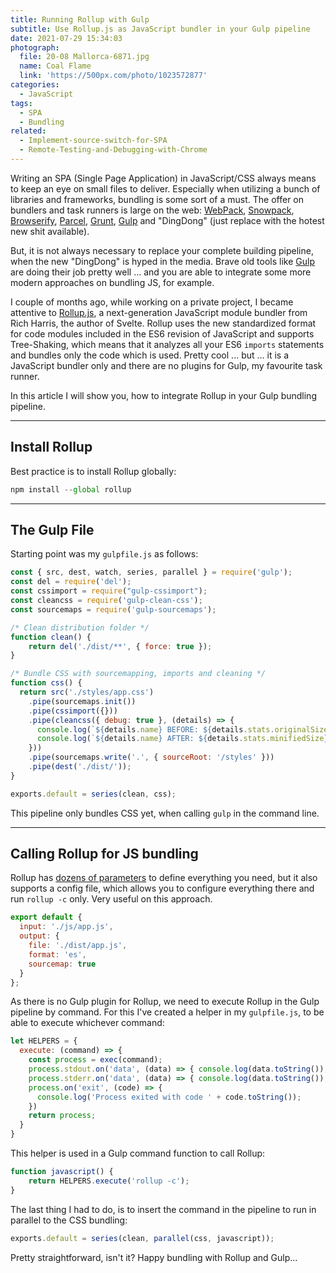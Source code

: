```yaml
---
title: Running Rollup with Gulp
subtitle: Use Rollup.js as JavaScript bundler in your Gulp pipeline
date: 2021-07-29 15:34:03
photograph:
  file: 20-08 Mallorca-6871.jpg
  name: Coal Flame
  link: 'https://500px.com/photo/1023572877'
categories:
  - JavaScript
tags:
  - SPA
  - Bundling
related:
  - Implement-source-switch-for-SPA
  - Remote-Testing-and-Debugging-with-Chrome
---
```


Writing an SPA (Single Page Application) in JavaScript/CSS always means to keep an eye on small files to deliver. Especially when utilizing a bunch of libraries and frameworks, bundling is some sort of a must. The offer on bundlers and task runners is large on the web: [WebPack](https://webpack.js.org/), [Snowpack](https://www.snowpack.dev/), [Browserify](https://browserify.org/), [Parcel](https://parceljs.org/), [Grunt](https://gruntjs.com/), [Gulp](https://gulpjs.com/) and "DingDong" (just replace with the hotest new shit available).

But, it is not always necessary to replace your complete building pipeline, when the new "DingDong" is hyped in the media. Brave old tools like [Gulp](https://gulpjs.com) are doing their job pretty well ... and you are able to integrate some more modern approaches on bundling JS, for example.

I couple of months ago, while working on a private project, I became attentive to [Rollup.js](https://www.rollupjs.org/), a next-generation JavaScript module bundler from Rich Harris, the author of Svelte. Rollup uses the new standardized format for code modules included in the ES6 revision of JavaScript and supports Tree-Shaking, which means that it analyzes all your ES6 ``imports`` statements and bundles only the code which is used. Pretty cool ... but ... it is a JavaScript bundler only and there are no plugins for Gulp, my favourite task runner.

In this article I will show you, how to integrate Rollup in your Gulp bundling pipeline.

<!-- more -->

---

## Install Rollup

Best practice is to install Rollup globally:

```js
npm install --global rollup
```

---

## The Gulp File

Starting point was my ``gulpfile.js`` as follows:

```js gulpfile.js
const { src, dest, watch, series, parallel } = require('gulp');
const del = require('del');
const cssimport = require("gulp-cssimport");
const cleancss = require('gulp-clean-css');
const sourcemaps = require('gulp-sourcemaps');

/* Clean distribution folder */
function clean() {
    return del('./dist/**', { force: true });
}

/* Bundle CSS with sourcemapping, imports and cleaning */
function css() {
  return src('./styles/app.css')
    .pipe(sourcemaps.init())
    .pipe(cssimport({}))
    .pipe(cleancss({ debug: true }, (details) => {
      console.log(`${details.name} BEFORE: ${details.stats.originalSize}`);
      console.log(`${details.name} AFTER: ${details.stats.minifiedSize}`);
    }))
    .pipe(sourcemaps.write('.', { sourceRoot: '/styles' }))
    .pipe(dest('./dist/'));
}

exports.default = series(clean, css);

```

This pipeline only bundles CSS yet, when calling ``gulp`` in the command line.

---

## Calling Rollup for JS bundling

Rollup has [dozens of parameters](https://www.rollupjs.org/guide/en/#command-line-reference) to define everything you need, but it also supports a config file, which allows you to configure everything there and run ``rollup -c`` only. Very useful on this approach.

```js rollup.config.js
export default {
  input: './js/app.js',
  output: {
    file: './dist/app.js',
    format: 'es',
    sourcemap: true
  }
};
```

As there is no Gulp plugin for Rollup, we need to execute Rollup in the Gulp pipeline by command. For this I've created a helper in my ``gulpfile.js``, to be able to execute whichever command:

```js gulpfile.js
let HELPERS = {
  execute: (command) => {
    const process = exec(command);
    process.stdout.on('data', (data) => { console.log(data.toString()); })
    process.stderr.on('data', (data) => { console.log(data.toString()); })
    process.on('exit', (code) => { 
      console.log('Process exited with code ' + code.toString()); 
    })
    return process;
  }
}
```

This helper is used in a Gulp command function to call Rollup:

```js gulpfile.js
function javascript() {
    return HELPERS.execute('rollup -c');
}
```

The last thing I had to do, is to insert the command in the pipeline to run in parallel to the CSS bundling:

```js gulpfile.js
exports.default = series(clean, parallel(css, javascript));
```

Pretty straightforward, isn't it? Happy bundling with Rollup and Gulp...